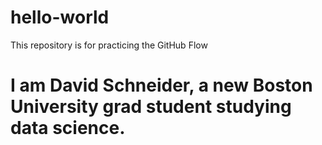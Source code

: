 # hello-world
This repository is for practicing the GitHub Flow
# I am David Schneider, a new Boston University grad student studying data science. 
